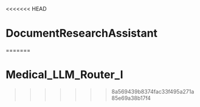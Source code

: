 <<<<<<< HEAD
# DocumentResearchAssistant
=======
# Medical_LLM_Router_I
>>>>>>> 8a569439b8374fac33f495a271a85e69a38b17f4
